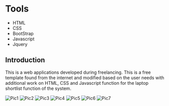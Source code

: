 # Tools

- HTML
- CSS
- BootStrap
- Javascript
- Jquery

## Introduction

This is a web applications developed during freelancing. This is a free template found from the internet and modified based on the user needs with additional work on HTML, CSS and Javascript function for the laptop shortlist function of the system.

![Pic1](https://user-images.githubusercontent.com/61192087/229442221-68bc583f-f146-48f9-932b-744210ffabf5.PNG)
![Pic2](https://user-images.githubusercontent.com/61192087/229442227-d31b1043-09a0-4961-a7cc-2500bb3f3ad3.PNG)
![Pic3](https://user-images.githubusercontent.com/61192087/229442193-2d06f822-2854-467b-8cd3-dce994358697.PNG)
![Pic4](https://user-images.githubusercontent.com/61192087/229442205-ec5279b2-c781-4d53-bae6-1481c6c3b4f0.PNG)
![Pic5](https://user-images.githubusercontent.com/61192087/229442207-364ab663-f8da-4c11-8a81-35506540b539.PNG)
![Pic6](https://user-images.githubusercontent.com/61192087/229442211-13442ea3-e54a-402d-8d00-a655a85cfa69.PNG)
![Pic7](https://user-images.githubusercontent.com/61192087/229442215-b1d15712-813c-49ce-b608-282308149363.PNG)

